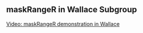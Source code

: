 ## maskRangeR in Wallace Subgroup 

[Video: maskRangeR demonstration in Wallace](https://youtu.be/uBbYqQLRirU)


